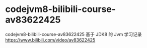 # codejvm8-bilibili-course-av83622425
codejvm8-bilibili-course-av83622425  基于 JDK8 的 Jvm 学习记录   https://www.bilibili.com/video/av83622425
